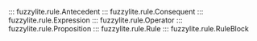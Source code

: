 ::: fuzzylite.rule.Antecedent
::: fuzzylite.rule.Consequent
::: fuzzylite.rule.Expression
::: fuzzylite.rule.Operator
::: fuzzylite.rule.Proposition
::: fuzzylite.rule.Rule
::: fuzzylite.rule.RuleBlock